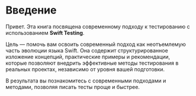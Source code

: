 # Введение

Привет.
Эта книга посвящена современному подходу к тестированию с использованием **Swift Testing**. 

Цель — помочь вам освоить современный подход как неотъемлемую часть эволюции языка Swift. Она содержит структурированное изложение концепций, практические примеры и рекомендации, которые позволяют внедрить эффективные методы тестирования в реальных проектах, независимо от уровня вашей подготовки.

В результата вы познакомитесь с современными подходами и методами, позволяя писать тесты проще и быстрее.
